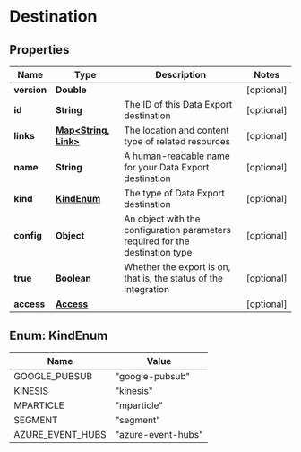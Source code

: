

# Destination


## Properties

| Name | Type | Description | Notes |
|------------ | ------------- | ------------- | -------------|
|**version** | **Double** |  |  [optional] |
|**id** | **String** | The ID of this Data Export destination |  [optional] |
|**links** | [**Map&lt;String, Link&gt;**](Link.md) | The location and content type of related resources |  [optional] |
|**name** | **String** | A human-readable name for your Data Export destination |  [optional] |
|**kind** | [**KindEnum**](#KindEnum) | The type of Data Export destination |  [optional] |
|**config** | **Object** | An object with the configuration parameters required for the destination type |  [optional] |
|**true** | **Boolean** | Whether the export is on, that is, the status of the integration |  [optional] |
|**access** | [**Access**](Access.md) |  |  [optional] |



## Enum: KindEnum

| Name | Value |
|---- | -----|
| GOOGLE_PUBSUB | &quot;google-pubsub&quot; |
| KINESIS | &quot;kinesis&quot; |
| MPARTICLE | &quot;mparticle&quot; |
| SEGMENT | &quot;segment&quot; |
| AZURE_EVENT_HUBS | &quot;azure-event-hubs&quot; |



